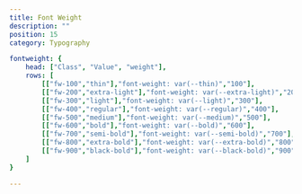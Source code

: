 ```yaml
---
title: Font Weight
description: ""
position: 15
category: Typography

fontweight: {
	head: ["Class", "Value", "weight"],
	rows: [
		[["fw-100","thin"],"font-weight: var(--thin)","100"],
		[["fw-200","extra-light"],"font-weight: var(--extra-light)","200"],
		[["fw-300","light"],"font-weight: var(--light)","300"],
		[["fw-400","regular"],"font-weight: var(--regular)","400"],
		[["fw-500","medium"],"font-weight: var(--medium)","500"],
		[["fw-600","bold"],"font-weight: var(--bold)","600"],
		[["fw-700","semi-bold"],"font-weight: var(--semi-bold)","700"],
		[["fw-800","extra-bold"],"font-weight: var(--extra-bold)","800"],
		[["fw-900","black-bold"],"font-weight: var(--black-bold)","900"],
	]
}

---
```


<c-table pn="fontweight"></c-table>
